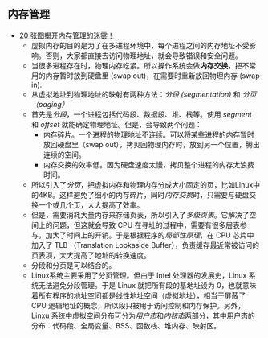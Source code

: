 
## 内存管理
* [20 张图揭开内存管理的迷雾！](https://mp.weixin.qq.com/s/4FF5uH0YVTAM9-llKTAWKA)
  * 虚拟内存的目的是为了在多进程环境中，每个进程之间的内存地址不受影响。否则，大家都直接去访问物理地址，就会导致错误和安全问题。
  * 当很多进程存在时，物理内存吃紧。所以操作系统会做**内存交换**，把不常用的内存暂时放到硬盘里 (swap out)，在需要时重新放回物理内存 (swap in).
  * 从虚拟地址到物理地址的映射有两种方法：*分段 (segmentation)* 和 *分页 （paging）*
  * 首先是*分段*，一个进程包括代码段、数据段、堆、栈等。使用 *segment* 和 *offset* 就能确定物理地址。但是，会导致两个问题：
    * 内存碎片。一个进程的物理地址不连续。可以将某些进程的内存暂时放回硬盘里（swap out），拷贝回物理内存时，放到另一个位置，腾出连续的空间。
    * 内存交换的效率低。因为硬盘速度太慢，拷贝整个进程的内存太浪费时间。
  * 所以引入了*分页*，把虚拟内存和物理内存分成大小固定的页，比如Linux中的4KB。这样避免了细小的内存碎片，同时*内存交换*时，只需要与硬盘交换一个或几个页，大大提高了效率。
  * 但是，需要消耗大量内存来存储页表，所以引入了*多级页表*。它解决了空间上的问题，但这就会导致 CPU 在寻址的过程中，需要有很多层表参与，加大了时间上的开销。于是根据程序的*局部性原理*，在 CPU 芯片中加入了 TLB （Translation Lookaside Buffer），负责缓存最近常被访问的页表项，大大提高了地址的转换速度。
  * 分段和分页是可以结合的。
  * Linux系统主要采用了分页管理。但由于 Intel 处理器的发展史，Linux 系统无法避免分段管理。于是 Linux 就把所有段的基地址设为 0，也就意味着所有程序的地址空间都是线性地址空间（虚拟地址），相当于屏蔽了 CPU 逻辑地址的概念，所以段只被用于访问控制和内存保护。另外，Linxu 系统中虚拟空间分布可分为*用户态*和*内核态*两部分，其中用户态的分布：代码段、全局变量、BSS、函数栈、堆内存、映射区。